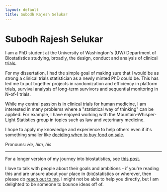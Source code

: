 ```yaml
---
layout: default
title: Subodh Rajesh Selukar
---
```


# Subodh Rajesh Selukar

I am a PhD student at the University of Washington's (UW) Department of Biostatistics studying, broadly, the design, conduct and analysis of clinical trials.

For my dissertation, I had the simple goal of making sure that I would be as strong a clinical trials statistician as a newly minted PhD could be. This has led me to put together projects in randomization and efficiency in platform trials, survival analysis of long-term survivors and sequential monitoring in N-of-1 trials. 

While my central passion is in clinical trials for human medicine, I am interested in many problems where a "statistical way of thinking" can be applied. For example, I have enjoyed working with the Mountain-Whisper-Light Statistics group in topics such as law and veterinary medicine. 

I hope to apply my knowledge and experience to help others even if it's something smaller like [deciding when to buy food on sale](/when-to-buy).

Pronouns: *He, him, his*

---

For a longer version of my journey into biostatistics, see [this post](/longer-about-me).

I  love to talk with people about their goals and ambitions - if you're reading this and are unsure about your place in (bio)statistics or wherever, then please do [reach out to me](/contact). I might not be able to help you directly, but I am delighted to be someone to bounce ideas off of. 
